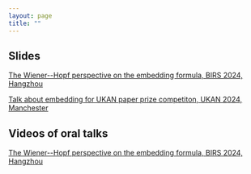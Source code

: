 ```yaml
---
layout: page
title: ""
---
```


## Slides 
 
 [The Wiener--Hopf perspective on the embedding formula, BIRS 2024, Hangzhou](slides/AndreyKorolkov.pdf)
 
 [Talk about embedding for UKAN paper prize competiton, UKAN 2024, Manchester](slides/UKAN_paper_prize_2024.pdf)

## Videos of oral talks 

[The Wiener--Hopf perspective on the embedding formula, BIRS 2024, Hangzhou](http://www.birs.ca/events/2024/5-day-workshops/24w5506/videos/embed/202410301000-Korolkov.mp4)
